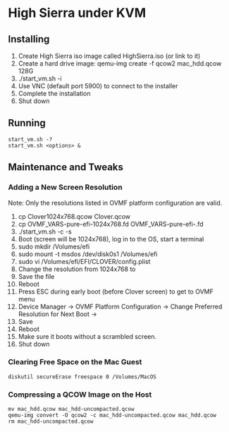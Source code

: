 High Sierra under KVM
=====================


Installing
----------

 1. Create High Sierra iso image called HighSierra.iso (or link to it)
 2. Create a hard drive image: qemu-img create -f qcow2 mac_hdd.qcow 128G
 3. ./start_vm.sh -i
 4. Use VNC (default port 5900) to connect to the installer
 5. Complete the installation
 6. Shut down



Running
-------

    start_vm.sh -?
    start_vm.sh <options> &



Maintenance and Tweaks
----------------------

### Adding a New Screen Resolution

Note: Only the resolutions listed in OVMF platform configuration are valid.

  1. cp Clover1024x768.qcow Clover<new resolution>.qcow
  2. cp OVMF_VARS-pure-efi-1024x768.fd OVMF_VARS-pure-efi-<new resolution>.fd
  2. ./start_vm.sh -c -s <new resolution>
  4. Boot (screen will be 1024x768), log in to the OS, start a terminal
  5. sudo mkdir /Volumes/efi
  6. sudo mount -t msdos /dev/disk0s1 /Volumes/efi
  7. sudo vi /Volumes/efi/EFI/CLOVER/config.plist
  8. Change the resolution from 1024x768 to <new resolution>
  9. Save the file
 10. Reboot
 11. Press ESC during early boot (before Clover screen) to get to OVMF menu
 12. Device Manager -> OVMF Platform Configuration -> Change Preferred Resolution for Next Boot -> <new resolution>
 13. Save
 14. Reboot
 15. Make sure it boots without a scrambled screen.
 16. Shut down



### Clearing Free Space on the Mac Guest

    diskutil secureErase freespace 0 /Volumes/MacOS



### Compressing a QCOW Image on the Host

    mv mac_hdd.qcow mac_hdd-uncompacted.qcow
    qemu-img convert -O qcow2 -c mac_hdd-uncompacted.qcow mac_hdd.qcow
    rm mac_hdd-uncompacted.qcow

